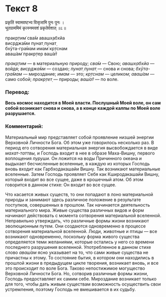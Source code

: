 # Текст 8

प्रकृतिं स्वामवष्टभ्य विसृजामि पुनः पुनः ।  
भूतग्राममिमं कृत्स्नमवशं प्रकृतेर्वशात् ॥८॥

пракр̣тим̇ сва̄м авашх̣абхйа  
виср̣джа̄ми пунат̣ пунат̣  
бхӯта-гра̄мам имам̇ кр̣тснам  
аваш́ам̇ пракр̣тер ваш́а̄т

_пракр̣тим_ — в материальную природу; _сва̄м_ — Свою; _авашх̣абхйа_ — войдя; _виср̣джа̄ми_ — создаю; _пунат̣ пунат̣_ — снова и снова; _бхӯта-гра̄мам_ — мироздание; _имам_ — это; _кр̣тснам_ — целиком; _аваш́ам_ — само собой; _пракр̣тет̣_ — природы; _ваш́а̄т_ — по воле.

### Перевод:

**Весь космос находится в Моей власти. Послушный Моей воле, он сам собой возникает снова и снова, а в конце каждой калпы по Моей воле разрушается.**

### Комментарий:

Материальный мир представляет собой проявление низшей энергии Верховной Личности Бога. Об этом уже говорилось несколько раз. В период его сотворения материальная энергия высвобождается в виде _махат-таттвы,_ и Господь входит в нее в образе Маха-Вишну, первого воплощения _пуруши._ Он ложится на воды Причинного океана и выдыхает бесчисленные вселенные, в каждую из которых Господь вновь входит как Гарбходакашайи Вишну. Так возникают материальные вселенные. Затем Господь проявляет Себя как Кширодакашайи Вишну, который входит во все сущее, даже в крошечный атом. Об этом говорится в данном стихе: Он входит во все сущее.

Что касается живых существ, то они попадают в лоно материальной природы и занимают здесь различное положение в результате поступков, совершенных в прошлом. Так начинается деятельность материального мира. Живые существа различных видов и форм начинают действовать с момента сотворения материальной вселенной. Неправильно утверждать, что различные формы жизни возникают эволюционным путем. Они создаются одновременно в процессе сотворения материальной вселенной. Люди, животные и птицы — все возникают одновременно, поскольку форма живого существа определяется теми желаниями, которые остались у него со времени последнего разрушения вселенной. Употребленное в данном стихе слово _аваш́ам_ ясно указывает на то, что сами живые существа не причастны к этому. То состояние бытия, в котором они находились в прошлой жизни в предыдущем цикле творения, возникает вновь, и все это происходит по воле Бога. Таково непостижимое могущество Верховной Личности Бога. Но, сотворив различные формы жизни, Господь предоставляет их самим себе. Мироздание возникает только для того, чтобы дать живым существам возможность осуществить свои устремления, поэтому Господь не вмешивается в их судьбу.